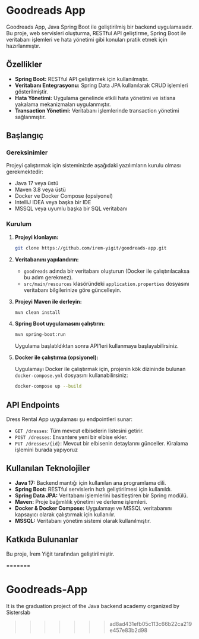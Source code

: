 # Goodreads App

Goodreads App, Java Spring Boot ile geliştirilmiş bir backend uygulamasıdır. Bu proje, web servisleri oluşturma, RESTful API geliştirme, Spring Boot ile veritabanı işlemleri ve hata yönetimi gibi konuları pratik etmek için hazırlanmıştır.


## Özellikler

- **Spring Boot:** RESTful API geliştirmek için kullanılmıştır.
- **Veritabanı Entegrasyonu:** Spring Data JPA kullanılarak CRUD işlemleri gösterilmiştir.
- **Hata Yönetimi:** Uygulama genelinde etkili hata yönetimi ve istisna yakalama mekanizmaları uygulanmıştır.
- **Transaction Yönetimi:** Veritabanı işlemlerinde transaction yönetimi sağlanmıştır.

## Başlangıç

### Gereksinimler

Projeyi çalıştırmak için sisteminizde aşağıdaki yazılımların kurulu olması gerekmektedir:

- Java 17 veya üstü
- Maven 3.8 veya üstü
- Docker ve Docker Compose (opsiyonel)
- IntelliJ IDEA veya başka bir IDE
- MSSQL veya uyumlu başka bir SQL veritabanı

### Kurulum

1. **Projeyi klonlayın:**

   ```bash
   git clone https://github.com/irem-yigit/goodreads-app.git
   ```

2. **Veritabanını yapılandırın:**

    - `goodreads` adında bir veritabanı oluşturun (Docker ile çalıştırılacaksa bu adım gerekmez).
    - `src/main/resources` klasöründeki `application.properties` dosyasını veritabanı bilgilerinize göre güncelleyin.

3. **Projeyi Maven ile derleyin:**

   ```bash
   mvn clean install
   ```

4. **Spring Boot uygulamasını çalıştırın:**

   ```bash
   mvn spring-boot:run
   ```

   Uygulama başlatıldıktan sonra API'leri kullanmaya başlayabilirsiniz.

5. **Docker ile çalıştırma (opsiyonel):**

   Uygulamayı Docker ile çalıştırmak için, projenin kök dizininde bulunan `docker-compose.yml` dosyasını kullanabilirsiniz:

   ```bash
   docker-compose up --build
   ```

## API Endpoints

Dress Rental App uygulaması şu endpointleri sunar:

- `GET /dresses`: Tüm mevcut elbiselerin listesini getirir.
- `POST /dresses`: Envantere yeni bir elbise ekler.
- `PUT /dresses/{id}`: Mevcut bir elbisenin detaylarını günceller. Kiralama işlemini burada yapıyoruz

## Kullanılan Teknolojiler

- **Java 17:** Backend mantığı için kullanılan ana programlama dili.
- **Spring Boot:** RESTful servislerin hızlı geliştirilmesi için kullanıldı.
- **Spring Data JPA:** Veritabanı işlemlerini basitleştiren bir Spring modülü.
- **Maven:** Proje bağımlılık yönetimi ve derleme işlemleri.
- **Docker & Docker Compose:** Uygulamayı ve MSSQL veritabanını kapsayıcı olarak çalıştırmak için kullanılır.
- **MSSQL:** Veritabanı yönetim sistemi olarak kullanılmıştır.

## Katkıda Bulunanlar

Bu proje, İrem Yiğit tarafından geliştirilmiştir.

=======
# Goodreads-App
It is the graduation project of the Java backend academy organized by Sisterslab
>>>>>>> ad8ad431efb05c113c66b22ca219e457e83b2d98
